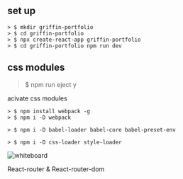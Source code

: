 ## set up
```
> $ mkdir griffin-portfolio 
> $ cd griffin-portfolio 
> $ npx create-react-app griffin-portfolio 
> $ cd griffin-portfolio npm run dev
```

## css modules
> $ npm run eject
> y

acivate css modules
```
> $ npm install webpack -g  
> $ npm i -D webpack 

> $ npm i -D babel-loader babel-core babel-preset-env   

> $ npm i -D css-loader style-loader
```

![whiteboard](images/whiteboard.png)

React-router & React-router-dom 
